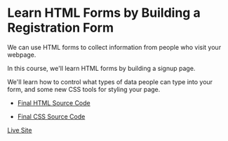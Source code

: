 # Learn HTML Forms by Building a Registration Form

We can use HTML forms to collect information from people who visit your webpage.

In this course, we'll learn HTML forms by building a signup page.

We'll learn how to control what types of data people can type into your form, and some new CSS tools for styling your page.

- [Final HTML Source Code](https://github.com/CERTIFIED2003/freeCodeCamp-Solutions/blob/main/Responsive%20Web%20Design/04-Learn%20HTML%20Forms%20by%20Building%20a%20Registration%20Form/RegistrationForm.html)

- [Final CSS Source Code](https://github.com/CERTIFIED2003/freeCodeCamp-Solutions/blob/main/Responsive%20Web%20Design/04-Learn%20HTML%20Forms%20by%20Building%20a%20Registration%20Form/styles.css)

[Live Site](https://RegistrationForm.certified2003.repl.co)
